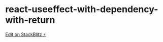 # react-useeffect-with-dependency-with-return

[Edit on StackBlitz ⚡️](https://stackblitz.com/edit/react-useeffect-with-dependency-with-return)